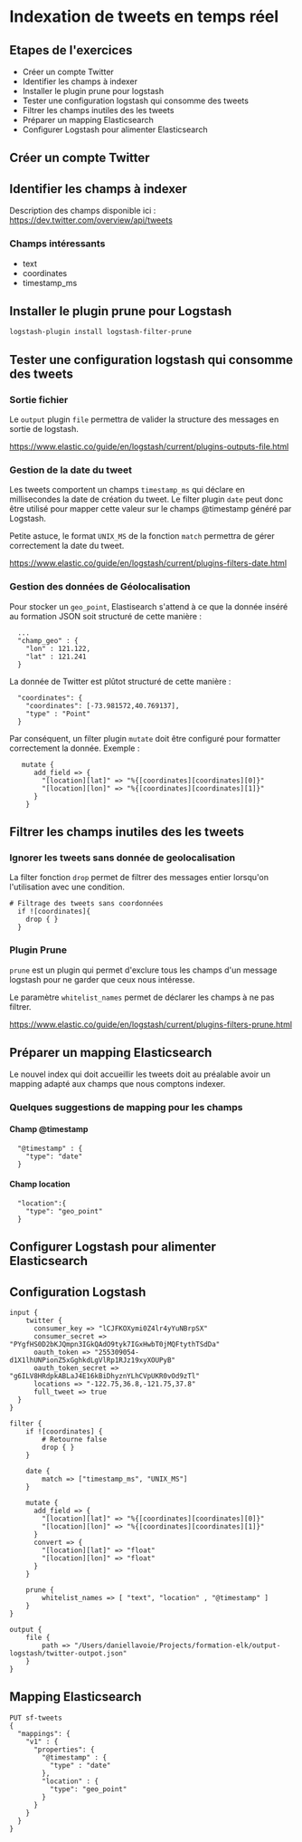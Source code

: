# Indexation de tweets en temps réel

## Etapes de l'exercices

* Créer un compte Twitter
* Identifier les champs à indexer
* Installer le plugin prune pour logstash
* Tester une configuration logstash qui consomme des tweets
* Filtrer les champs inutiles des les tweets
* Préparer un mapping Elasticsearch
* Configurer Logstash pour alimenter Elasticsearch

## Créer un compte Twitter

## Identifier les champs à indexer

Description des champs disponible ici : https://dev.twitter.com/overview/api/tweets

### Champs intéressants

* text
* coordinates
* timestamp_ms

## Installer le plugin prune pour Logstash

```
logstash-plugin install logstash-filter-prune
```

## Tester une configuration logstash qui consomme des tweets

### Sortie fichier

Le `output` plugin `file` permettra de valider la structure des messages en sortie de logstash.

https://www.elastic.co/guide/en/logstash/current/plugins-outputs-file.html

### Gestion de la date du tweet

Les tweets comportent un champs `timestamp_ms` qui déclare en millisecondes la date de création du tweet. 
Le filter plugin `date` peut donc être utilisé pour mapper cette valeur sur le champs @timestamp généré par Logstash.

Petite astuce, le format `UNIX_MS` de la fonction `match` permettra de gérer correctement la date du tweet.

https://www.elastic.co/guide/en/logstash/current/plugins-filters-date.html

### Gestion des données de Géolocalisation

Pour stocker un `geo_point`, Elastisearch s'attend à ce que la donnée inséré au formation JSON soit structuré de cette manière :

``` 
  ...
  "champ_geo" : {
    "lon" : 121.122,
    "lat" : 121.241
  }
```

La donnée de Twitter est plûtot structuré de cette manière : 

```
  "coordinates": {
    "coordinates": [-73.981572,40.769137],
    "type" : "Point"
  }
```

Par conséquent, un filter plugin `mutate` doit être configuré pour formatter correctement la donnée. Exemple :

```
   mutate {
      add_field => {
        "[location][lat]" => "%{[coordinates][coordinates][0]}"
        "[location][lon]" => "%{[coordinates][coordinates][1]}"
      }
    }
```

## Filtrer les champs inutiles des les tweets

### Ignorer les tweets sans donnée de geolocalisation

La filter fonction `drop` permet de filtrer des messages entier lorsqu'on l'utilisation avec une condition.
```
# Filtrage des tweets sans coordonnées
  if ![coordinates]{
    drop { }
  }
```

### Plugin Prune

`prune` est un plugin qui permet d'exclure tous les champs d'un message logstash pour ne garder que ceux nous intéresse.

Le paramètre `whitelist_names` permet de déclarer les champs à ne pas filtrer.

https://www.elastic.co/guide/en/logstash/current/plugins-filters-prune.html

## Préparer un mapping Elasticsearch

Le nouvel index qui doit accueillir les tweets doit au préalable avoir un mapping adapté aux champs que nous comptons indexer.

###  Quelques suggestions de mapping pour les champs

#### Champ @timestamp

```
  "@timestamp" : {
    "type": "date"
  }
```

#### Champ location

```
  "location":{
    "type": "geo_point"
  }
```

## Configurer Logstash pour alimenter Elasticsearch

## Configuration Logstash

```
input {
	twitter {
      consumer_key => "lCJFKOXymi0Z4lr4yYuNBrpSX"
      consumer_secret => "PYgfHS0D2bKJQmpn3IGkQAdO9tyk7IGxHwbT0jMQFtythTSdDa"
      oauth_token => "255309054-d1X1lhUNPionZ5xGghkdLgVlRp1RJz19xyXOUPyB"
      oauth_token_secret => "g6ILV8HRdpkABLaJ4E16kBiDhyznYLhCVpUKR0vOd9zTl"
      locations => "-122.75,36.8,-121.75,37.8"
      full_tweet => true
  }
}

filter {
	if ![coordinates] {
		# Retourne false
		drop { }
	}

	date {
		match => ["timestamp_ms", "UNIX_MS"]
	}

	mutate {
      add_field => {
        "[location][lat]" => "%{[coordinates][coordinates][0]}"
        "[location][lon]" => "%{[coordinates][coordinates][1]}"
      }
      convert => {
        "[location][lat]" => "float"
        "[location][lon]" => "float"
      }
    }

    prune {
    	whitelist_names => [ "text", "location" , "@timestamp" ]
    }
}

output {
	file {
  		path => "/Users/daniellavoie/Projects/formation-elk/output-logstash/twitter-outpot.json"
	}
}
```

## Mapping Elasticsearch

```
PUT sf-tweets
{
  "mappings": {
    "v1" : {
      "properties": {
        "@timestamp" : {
          "type" : "date"
        },
        "location" : {
          "type": "geo_point"
        }
      }
    }
  }
}
``` 

